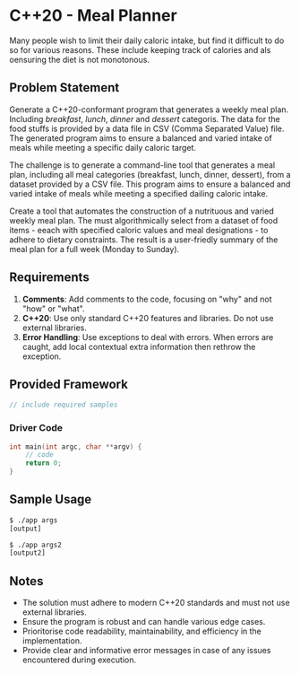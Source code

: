 # C++20 - Meal Planner

Many people wish to limit their daily caloric intake, but find it difficult to do so for various reasons. These include keeping track of calories and als oensuring the diet is not monotonous.

## Problem Statement

Generate a C++20-conformant program that generates a weekly meal plan. Including _breakfast_, _lunch_, _dinner_ and _dessert_ categoris. The data for the food stuffs is provided by a data file in CSV (Comma Separated Value) file. The generated program aims to ensure a balanced and varied intake of meals while meeting a specific daily caloric target.

The challenge is to generate a command-line tool that generates a meal plan, including all meal categories (breakfast, lunch, dinner, dessert), from a dataset provided by a CSV file. This program aims to ensure a balanced and varied intake of meals while meeting a specified dailing caloric intake.

Create a tool that automates the construction of a nutrituous and varied weekly meal plan. The must algorithmically select from a dataset of food items - eeach with specified caloric values and meal designations - to adhere to dietary constraints. The result is a user-friedly summary of the meal plan for a full week (Monday to Sunday).

## Requirements

1. **Comments**: Add comments to the code, focusing on "why" and not "how" or "what".
1. **C++20**: Use only standard C++20 features and libraries. Do not use external libraries.
1. **Error Handling**: Use exceptions to deal with errors. When errors are caught, add local contextual extra information then rethrow the exception.

## Provided Framework

```cpp
// include required samples
```

### Driver Code

```cpp
int main(int argc, char **argv) {
    // code
    return 0;
}
```

## Sample Usage

```bash
$ ./app args
[output]
```

```bash
$ ./app args2
[output2]
```

## Notes

* The solution must adhere to modern C++20 standards and must not use external libraries.
* Ensure the program is robust and can handle various edge cases.
* Prioritorise code readability, maintainability, and efficiency in the implementation.
* Provide clear and informative error messages in case of any issues encountered during execution.




